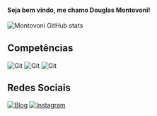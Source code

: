 #### Seja bem vindo, me chamo Douglas Montovoni!

![Montovoni GitHub stats](https://github-readme-stats.vercel.app/api?username=Montovoni&show_icons=true&theme=dracula)

## Competências

<div style="display: inline_block">
<img align="center" alt="Git" src="https://img.shields.io/badge/Delphi_RAD_Studio-B22222?style=for-the-badge&logo=delphi&logoColor=white" />
<img align="center" alt="Git" src="https://img.shields.io/badge/GIT-E44C30?style=for-the-badge&logo=git&logoColor=white" />
<img align="center" alt="Git" src="https://img.shields.io/badge/Python-3776AB?style=for-the-badge&logo=python&logoColor=white" />

## Redes Sociais
[![Blog](https://img.shields.io/website?label=Montovoni.com.br&style=for-the-badge&url=https://montovoni.com.br/)](https://montovoni.com.br/)
[![Instagram](https://img.shields.io/badge/Instagram-E4405F?style=for-the-badge&logo=instagram&logoColor=white)](https://www.instagram.com/douglas_montovoni/)
    
</div>
